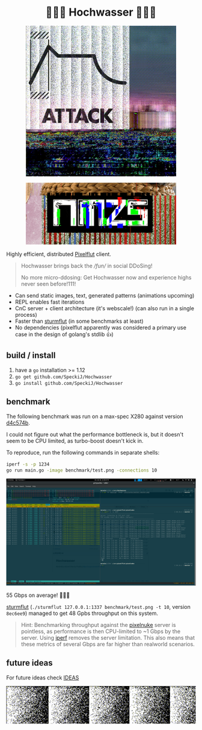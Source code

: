 <h1 align="center" >🌊🌊🌊 Hochwasser 🌊🤽🌊</h1>
<p align="center"><img src="benchmarks/hochwasser_shuffle_vs_ordered.gif"/></p>
<p align="center"><img src="benchmarks/nmzs.gif"/></p>

Highly efficient, distributed [Pixelflut] client.

> Hochwasser brings back the */fun/* in social DDoSing!
>
> No more micro-ddosing: Get Hochwasser now and experience highs never seen before!111!

- Can send static images, text, generated patterns (animations upcoming)
- REPL enables fast iterations
- CnC server + client architecture (it's webscale!) (can also run in a single process)
- Faster than [sturmflut] (in some benchmarks at least)
- No dependencies (pixelflut apparently was considered a primary use case in the design of golang's stdlib 👍)

[pixelflut]: https://cccgoe.de/wiki/Pixelflut
[sturmflut]: https://github.com/TobleMiner/sturmflut

## build / install
1. have a `go` installation >= 1.12
2. `go get github.com/SpeckiJ/Hochwasser`
3. `go install github.com/SpeckiJ/Hochwasser`

## benchmark
The following benchmark was run on a max-spec X280 against version [d4c574b].

I could not figure out what the performance bottleneck is, but it doesn't seem
to be CPU limited, as turbo-boost doesn't kick in.

To reproduce, run the following commands in separate shells:

```sh
iperf -s -p 1234
go run main.go -image benchmark/test.png -connections 10
```

![screenshot: 55 Gbps of hochwasser](benchmarks/benchmark_x280.png)

55 Gbps on average! 🌊🌊🌊

[sturmflut] (`./sturmflut 127.0.0.1:1337 benchmark/test.png -t 10`, version `8ec6ee9`) managed to get 48 Gpbs throughput on this system.

> Hint: Benchmarking throughput against the [pixelnuke][pixelflut_gh] server is
  pointless, as performance is then CPU-limited to ~1 Gbps by the server.
  Using [iperf] removes the server limitation.
  This also means that these metrics of several Gbps are far higher than
  realworld scenarios.

[d4c574b]: https://github.com/SpeckiJ/Hochwasser/commit/d4c574be103a7bad69349f29402694f51058184c
[pixelflut_gh]: https://github.com/defnull/pixelflut
[iperf]: https://iperf.fr/

## future ideas
For future ideas check [IDEAS](https://github.com/SpeckiJ/Hochwasser/blob/master/IDEAS.md)

<p align="center"><img src="benchmarks/hochwasser_vs_sturmflut.gif"/></p>
